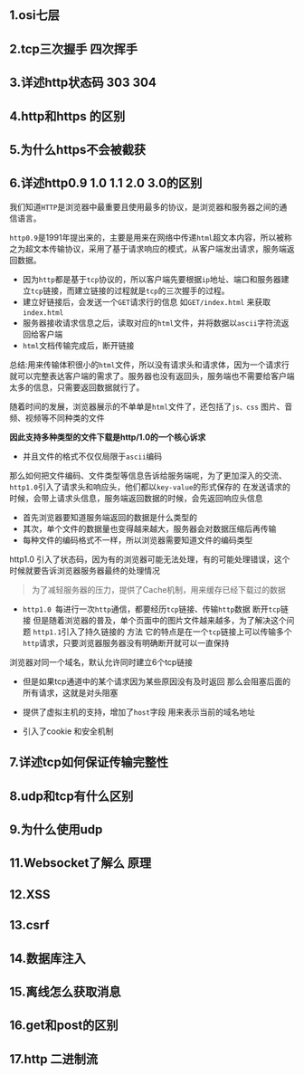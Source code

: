 ## 1.osi七层
## 2.tcp三次握手 四次挥手
## 3.详述http状态码 303 304
## 4.http和https 的区别
## 5.为什么https不会被截获
## 6.详述http0.9 1.0 1.1 2.0 3.0的区别
我们知道`HTTP`是浏览器中最重要且使用最多的协议，是浏览器和服务器之间的通信语言。

`http0.9`是1991年提出来的，主要是用来在网络中传递`html`超文本内容，所以被称之为超文本传输协议，采用了基于请求响应的模式，从客户端发出请求，服务端返回数据。
- 因为`http`都是基于`tcp`协议的，所以客户端先要根据`ip`地址、端口和服务器建立`tcp`链接，而建立链接的过程就是`tcp`的三次握手的过程。
- 建立好链接后，会发送一个`GET`请求行的信息 如`GET/index.html` 来获取`index.html`
- 服务器接收请求信息之后，读取对应的`html`文件，并将数据以`ascii`字符流返回给客户端
- `html`文档传输完成后，断开链接

总结:用来传输体积很小的`html`文件，所以没有请求头和请求体，因为一个请求行就可以完整表达客户端的需求了。服务器也没有返回头，服务端也不需要给客户端太多的信息，只需要返回数据就行了。

随着时间的发展，浏览器展示的不单单是`html`文件了，还包括了`js、css` 图片、音频、视频等不同种类的文件 

**因此支持多种类型的文件下载是http/1.0的一个核心诉求**

- 并且文件的格式不仅仅局限于`ascii`编码

那么如何把文件编码、文件类型等信息告诉给服务端呢，为了更加深入的交流、`http1.0`引入了请求头和响应头，他们都以`key-value`的形式保存的 在发送请求的时候，会带上请求头信息，服务端返回数据的时候，会先返回响应头信息

- 首先浏览器要知道服务端返回的数据是什么类型的
- 其次，单个文件的数据量也变得越来越大，服务器会对数据压缩后再传输
- 每种文件的编码格式不一样，所以浏览器需要知道文件的编码类型

http1.0 引入了状态码，因为有的浏览器可能无法处理，有的可能处理错误，这个时候就要告诉浏览器服务器最终的处理情况

> 为了减轻服务器的压力，提供了Cache机制，用来缓存已经下载过的数据

- `http1.0 `每进行一次`http`通信，都要经历`tcp`链接、传输`http`数据 断开`tcp`链接 但是随着浏览器的普及，单个页面中的图片文件越来越多，为了解决这个问题
`http1.1`引入了持久链接的 方法 它的特点是在一个`tcp`链接上可以传输多个`http`请求，只要浏览器服务器没有明确断开就可以一直保持

浏览器对同一个域名，默认允许同时建立6个tcp链接

- 但是如果tcp通道中的某个请求因为某些原因没有及时返回 那么会阻塞后面的所有请求，这就是对头阻塞

- 提供了虚拟主机的支持，增加了`host`字段 用来表示当前的域名地址

- 引入了cookie 和安全机制
## 7.详述tcp如何保证传输完整性
## 8.udp和tcp有什么区别
## 9.为什么使用udp
## 11.Websocket了解么 原理
## 12.XSS
## 13.csrf
## 14.数据库注入
## 15.离线怎么获取消息
## 16.get和post的区别
## 17.http 二进制流